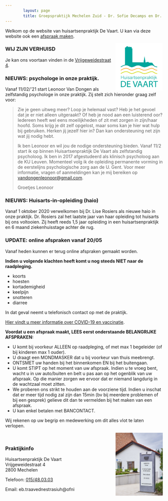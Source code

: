 ```yaml
---
        layout: page
        title: Groepspraktijk Mechelen Zuid - Dr. Sofie Decamps en Dr. Sofie Van Tongelen
---
```


Welkom op de website van huisartsenpraktijk De Vaart. U kan via deze website ook een <a href="http://www.introlution.be/clientwebsites/doctorwebsite_2/logincustom.aspx?domain=huisartsendevaart.be" target="_blank">afspraak maken</a>. 

<img src="/images/Logo_RGB.png" width="30%" align="right"/>

<h3> WIJ ZIJN VERHUISD</h3>
<p>
Je kan ons voortaan vinden in de <a href="locatie.html">Vrijgeweidestraat 4</a>.
</p>

### NIEUWS: psychologe in onze praktijk.

Vanaf 11/02/'21 start Leonoor Van Dongen als zelfstandig psychologe in onze praktijk. Zij stelt zich hieronder graag zelf voor:

> Zie je geen uitweg meer? Loop je helemaal vast? Heb je het gevoel dat je er niet alleen uitgeraakt? Of heb je nood aan een luisterend oor? Iedereen heeft wel eens moeilijkheden of zit met zorgen in zijn/haar hoofd. Soms krijg je dit zelf opgelost, maar soms kan je hier wat hulp bij gebruiken. Herken jij jezelf hier in? Dan kan ondersteuning net zijn wat jij nodig hebt.
>
> Ik ben Leonoor en wil jou de nodige ondersteuning bieden. Vanaf 11/2 start ik op binnen Huisartsenpraktijk De Vaart als zelfstandig psycholoog. Ik ben in 2017 afgestudeerd als klinisch psycholoog aan de KU Leuven. Momenteel volg ik de opleiding permanente vorming in de eerstelijns psychologische zorg aan de U. Gent. Voor meer informatie, vragen of aanmeldingen kan je mij bereiken op vandongenleonoor@gmail.com. 
>
> Groetjes
> Leonoor

### NIEUWS: Huisarts-in-opleiding (haio)

Vanaf 1 oktober 2020 verwelkomen bij Dr. Lise Rosiers als nieuwe haio in onze praktijk. Dr. Rosiers zal het laatste jaar van haar opleiding tot huisarts bij ons voltooien. Zij heeft reeds 1,5 jaar opleiding in een huisartsenpraktijk en 6 maand ziekenhuisstage achter de rug.

### UPDATE: online afspraken vanaf 20/05

Vanaf heden kunnen er terug online afspraken gemaakt worden. 

**Indien u volgende klachten heeft komt u nog steeds NIET naar de raadpleging.**

* koorts
* hoesten
* kortademigheid
* keelpijn
* snotteren
* diarree

In dat geval neemt u telefonisch contact op met de praktijk.

[Hier vindt u meer informatie over COVID-19 en vaccinatie](/covid.html).

**Voordat u een afspraak maakt, LEES eerst onderstaande BELANGRIJKE AFSPRAKEN:**

- U komt bij voorkeur ALLEEN op raadpleging, of met max 1 begeleider (of bij kinderen max 1 ouder).
- U draagt een MONDMASKER dat u bij voorkeur van thuis meebrengt.
- ONTSMET uw handen bij het binnenkomen EN bij het buitengaan.
- U komt STIPT op het moment van uw afspraak. Indien u te vroeg bent, wacht u in uw auto/buiten en belt u pas aan op het ogenblik van uw afspraak. Op die manier zorgen we ervoor dat er niemand langdurig in de wachtzaal moet zitten.
- We proberen ons strikt te houden aan de voorziene tijd. Indien u inschat dat er meer tijd nodig zal zijn dan 15min (bv bij meerdere problemen of bij een gesprek) gelieve dit dan te vermelden bij het maken van een afspraak.
- U kan enkel betalen met BANCONTACT.

Wij rekenen op uw begrip en medewerking om dit alles vlot te laten verlopen.

<img src="/images/photos/vrijgeweidestraat.jpg" width="30%" align="right"/>

<br>

### Praktijkinfo

<p>
Huisartsenpraktijk De Vaart<br>
Vrijgeweidestraat 4<br>
2800 Mechelen<br>
</p>
<p>
Telefoon: <a href="tel:015/48.03.03">015/48.03.03</a>
</p>

<p>
Email: <span class="doeeensraar">eb.traavednestrasiuh@ofni</span>
</p>
